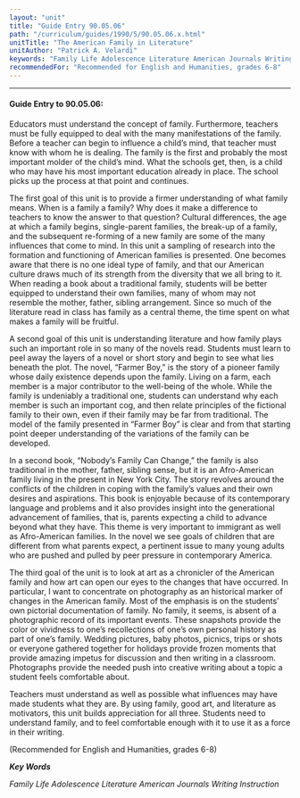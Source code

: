 ```yaml
---
layout: "unit"
title: "Guide Entry 90.05.06"
path: "/curriculum/guides/1990/5/90.05.06.x.html"
unitTitle: "The American Family in Literature"
unitAuthor: "Patrick A. Velardi"
keywords: "Family Life Adolescence Literature American Journals Writing Instruction"
recommendedFor: "Recommended for English and Humanities, grades 6-8"
---
```

<body>
<hr/>
 <h4>
  Guide Entry to 90.05.06:
 </h4>
 Educators must understand the concept of family. Furthermore, teachers must be fully equipped to deal with the many manifestations of the family. Before a teacher can begin to influence a child’s mind, that teacher must know with whom he is dealing. The family is the first and probably the most important molder of the child’s mind. What the schools get, then, is a child who may have his most important education already in place. The school picks up the process at that point and continues.
 <p>
  The first goal of this unit is to provide a firmer understanding of what family means. When is a family a family? Why does it make a difference to teachers to know the answer to that question? Cultural differences, the age at which a family begins, single-parent families, the break-up of a family, and the subsequent re-forming of a new family are some of the many influences that come to mind. In this unit a sampling of research into the formation and functioning of American families is presented. One becomes aware that there is no one ideal type of family, and that our American culture draws much of its strength from the diversity that we all bring to it. When reading a book about a traditional family, students will be better equipped to understand their own families, many of whom may not resemble the mother, father, sibling arrangement. Since so much of the literature read in class has family as a central theme, the time spent on what makes a family will be fruitful.
 </p>
 <p>
  A second goal of this unit is understanding literature and how family plays such an important role in so many of the novels read. Students must learn to peel away the layers of a novel or short story and begin to see what lies beneath the plot. The novel, “Farmer Boy,” is the story of a pioneer family whose daily existence depends upon the family. Living on a farm, each member is a major contributor to the well-being of the whole. While the family is undeniably a traditional one, students can understand why each member is such an important cog, and then relate principles of the fictional family to their own, even if their family may be far from traditional. The model of the family presented in “Farmer Boy” is clear and from that starting point deeper understanding of the variations of the family can be developed.
 </p>
 <p>
  In a second book, “Nobody’s Family Can Change,” the family is also traditional in the mother, father, sibling sense, but it is an Afro-American family living in the present in New York City. The story revolves around the conflicts of the children in coping with the family’s values and their own desires and aspirations. This book is enjoyable because of its contemporary language and problems and it also provides insight into the generational advancement of families, that is, parents expecting a child to advance beyond what they have. This theme is very important to immigrant as well as Afro-American families. In the novel we see goals of children that are different from what parents expect, a pertinent issue to many young adults who are pushed and pulled by peer pressure in contemporary America.
 </p>
 <p>
  The third goal of the unit is to look at art as a chronicler of the American family and how art can open our eyes to the changes that have occurred. In particular, I want to concentrate on photography as an historical marker of changes in the American family. Most of the emphasis is on the students’ own pictorial documentation of family. No family, it seems, is absent of a photographic record of its important events. These snapshots provide the color or vividness to one’s recollections of one’s own personal history as part of one’s family. Wedding pictures, baby photos, picnics, trips or shots or everyone gathered together for holidays provide frozen moments that provide amazing impetus for discussion and then writing in a classroom. Photographs provide the needed push into creative writing about a topic a student feels comfortable about.
 </p>
 <p>
  Teachers must understand as well as possible what influences may have made students what they are. By using family, good art, and literature as motivators, this unit builds appreciation for all three. Students need to understand family, and to feel comfortable enough with it to use it as a force in their writing.
 </p>
 <p>
  (Recommended for English and Humanities, grades 6-8)
 </p>
<p>
  <b>
   <i>
    Key Words
   </i>
  </b>
  <br/>
 </p>
 <p>
  <i>
   Family Life Adolescence Literature American Journals Writing Instruction
  </i>
 </p>

</body>